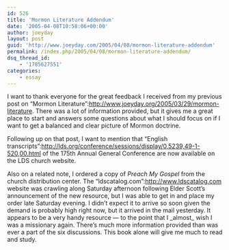 ```yaml
---
id: 526
title: 'Mormon Literature Addendum'
date: '2005-04-08T10:58:06+00:00'
author: joeyday
layout: post
guid: 'http://www.joeyday.com/2005/04/08/mormon-literature-addendum'
permalink: /index.php/2005/04/08/mormon-literature-addendum/
dsq_thread_id:
    - '1785627551'
categories:
    - essay
---
```


I want to thank everyone for the great feedback I received from my previous post on “Mormon Literature”:http://www.joeyday.org/2005/03/29/mormon-literature. There was a lot of information provided, but it gives me a great place to start and answers some questions about what I should focus on if I want to get a balanced and clear picture of Mormon doctrine.

Following up on that post, I want to mention that “English transcripts”:http://lds.org/conference/sessions/display/0,5239,49-1-520,00.html of the 175th Annual General Conference are now available on the LDS church website.

Also on a related note, I ordered a copy of <cite>Preach My Gospel</cite> from the church distribution center. The “ldscatalog.com”:http://www.ldscatalog.com website was crawling along Saturday afternoon following Elder Scott’s announcement of the new resource, but I was able to get in and place my order late Saturday evening. I didn’t expect it to arrive so soon given the demand is probably high right now, but it arrived in the mail yesterday. It appears to be a very handy resource — to the point that I \_almost\_ wish I was a missionary again. There’s much more information provided than was ever a part of the six discussions. This book alone will give me much to read and study.